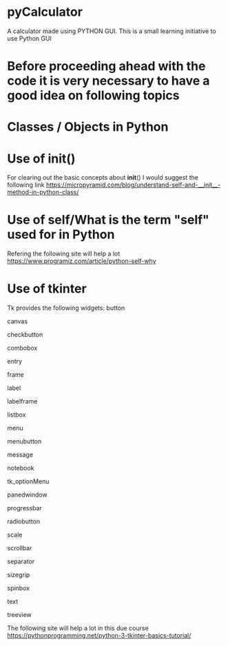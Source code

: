 # pyCalculator
A calculator made using PYTHON GUI. This is a small learning initiative to use Python GUI

# Before proceeding ahead with the code it is very necessary to have a good idea on following topics

# Classes / Objects in Python

# Use of __init__()
For clearing out the basic concepts about __init__() I would suggest the following link
https://micropyramid.com/blog/understand-self-and-__init__-method-in-python-class/

# Use of self/What is the term "self" used for in Python
Refering the following site will help a lot
https://www.programiz.com/article/python-self-why

# Use of tkinter
Tk provides the following widgets:
button

canvas

checkbutton

combobox

entry

frame

label

labelframe

listbox

menu

menubutton

message

notebook

tk_optionMenu

panedwindow

progressbar

radiobutton

scale

scrollbar

separator

sizegrip

spinbox

text

treeview


The following site will help a lot in this due course
https://pythonprogramming.net/python-3-tkinter-basics-tutorial/
